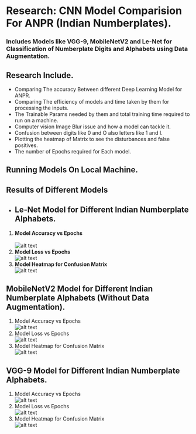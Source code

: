 # Research: CNN Model Comparision For ANPR (Indian Numberplates).
### Includes Models like VGG-9, MobileNetV2 and Le-Net for Classification of Numberplate Digits and Alphabets using Data Augmentation.
## Research Include.
- Comparing The accuracy Between different Deep Learning Model for ANPR.
- Comparing The efficiency of models and time taken by them for processing the inputs.
- The Trainable Params needed by them and total training time required to run on a machine.
- Computer vision Image Blur issue and how a model can tackle it.
- Confusion between digits like 0 and O also letters like 1 and I.
- Plotting the heatmap of Matrix to see the disturbances and false positives.
- The number of Epochs required for Each model.

## Running Models On Local Machine.

## Results of Different Models

- ## Le-Net Model for Different Indian Numberplate Alphabets.
 1. **Model Accuracy vs Epochs** <br/> <br/>
  ![alt text](https://github.com/droidy12527/DeepLearningModelComparision/blob/master/Le-Net%20Acc.jpeg?raw=true)
 2. **Model Loss vs Epochs** <br/>
  ![alt text](https://github.com/droidy12527/DeepLearningModelComparision/blob/master/Le-Net%20Loss.jpeg?raw=true)
 3. **Model Heatmap for Confusion Matrix** <br/>
  ![alt text](https://github.com/droidy12527/DeepLearningModelComparision/blob/master/Le-Net%20Heatmap.jpeg?raw=true)

## MobileNetV2 Model for Different Indian Numberplate Alphabets (Without Data Augmentation).
 1. Model Accuracy vs Epochs <br/>
  ![alt text](https://github.com/droidy12527/DeepLearningModelComparision/blob/master/MobileNetV2%20Acc.jpeg?raw=true)
 2. Model Loss vs Epochs <br/>
  ![alt text](https://github.com/droidy12527/DeepLearningModelComparision/blob/master/MobileNetV2%20Loss.jpeg?raw=true)
 3. Model Heatmap for Confusion Matrix <br/>
  ![alt text](https://github.com/droidy12527/DeepLearningModelComparision/blob/master/MobileNetV2%20Heatmap.jpeg?raw=true)

## **VGG-9 Model for Different Indian Numberplate Alphabets.**
 1. Model Accuracy vs Epochs <br/>
  ![alt text](https://github.com/droidy12527/DeepLearningModelComparision/blob/master/VGG%20Accuracy.jpeg?raw=true)
 2. Model Loss vs Epochs <br/>
  ![alt text](https://github.com/droidy12527/DeepLearningModelComparision/blob/master/VGG%20Loss.jpeg?raw=true)
 3. Model Heatmap for Confusion Matrix <br/>
  ![alt text](https://github.com/droidy12527/DeepLearningModelComparision/blob/master/VGG%20Heatmap.jpeg?raw=true)
